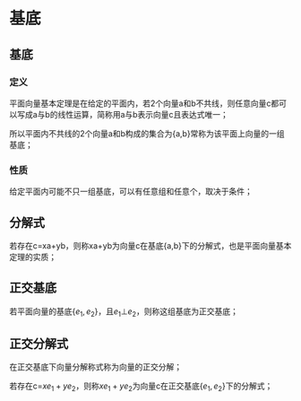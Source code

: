 # 基底

## 基底
### 定义
平面向量基本定理是在给定的平面内，若2个向量a和b不共线，则任意向量c都可以写成a与b的线性运算，简称用a与b表示向量c且表达式唯一；

所以平面内不共线的2个向量a和b构成的集合为{a,b}常称为该平面上向量的一组基底；

### 性质
给定平面内可能不只一组基底，可以有任意组和任意个，取决于条件；

## 分解式
若存在c=xa+yb，则称xa+yb为向量c在基底{a,b}下的分解式，也是平面向量基本定理的实质；

## 正交基底
若平面向量的基底{$e_{1},e_{2}$}，且$e_{1}\bot e_{2}$，则称这组基底为正交基底；

## 正交分解式
在正交基底下向量分解称式称为向量的正交分解；

若存在c=$xe_{1}+ye_{2}$，则称$xe_{1}+ye_{2}$为向量c在正交基底{$e_{1},e_{2}$}下的分解式；
